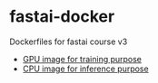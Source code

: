 # fastai-docker
Dockerfiles for fastai course v3

- [GPU image for training purpose](docker-gpu/README.md)
- [CPU image for inference purpose](docker-cpu/README.md)
